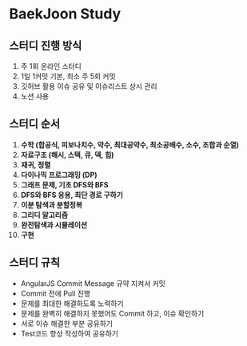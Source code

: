 # BaekJoon Study

## 스터디 진행 방식

1. 주 1회 온라인 스터디
2. 1일 1커밋 기본, 최소 주 5회 커밋
3. 깃허브 활용 이슈 공유 및 이슈리스트 상시 관리
4. 노션 사용

## 스터디 순서

1. **수학 (합공식, 피보나치수, 약수, 최대공약수, 최소공배수, 소수, 조합과 순열)**
2. **자료구조 (해시, 스택, 큐, 덱, 힙)**
3. **재귀, 정렬**
4. **다이나믹 프로그래밍 (DP)**
5. **그래프 문제, 기초 DFS와 BFS**
6. **DFS와 BFS 응용, 최단 경로 구하기**
7. **이분 탐색과 분할정복**
8. **그리디 알고리즘**
9. **완전탐색과 시뮬레이션**
10. **구현**

## 스터디 규칙

- AngularJS Commit Message 규약 지켜서 커밋
- Commit 전에 Pull 진행
- 문제를 최대한 해결하도록 노력하기
- 문제를 완벽히 해결하지 못했어도 Commit 하고, 이슈 확인하기
- 서로 이슈 해결한 부분 공유하기
- Test코드 항상 작성하여 공유하기
